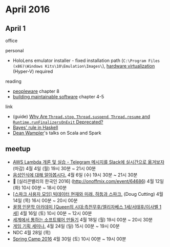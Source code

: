 # April 2016

## April 1

office

personal
* HoloLens emulator installer - fixed installation path (`C:\Program Files (x86)\Windows Kits\10\Emulation\Images\`), [hardware virtualization][hyper-v] (Hyper-V) required

[hyper-v]: http://go.microsoft.com/fwlink/?LinkId=247585

reading
* [peopleware][agile_repo] chapter 8
* [building maintainable software][agile_repo] chapter 4-5

[agile_repo]: https://github.com/deliberate-practice/agile

link
* (guide) [Why Are `Thread.stop`, `Thread.suspend`, `Thread.resume` and `Runtime.runFinalizersOnExit` Deprecated?][deprecated_methods]
* [Bayes' rule in Haskell][haskell_stats]
* [Dean Wampler][dean_wampler]'s talks on Scala and Spark

[deprecated_methods]: http://docs.oracle.com/javase/1.5.0/docs/guide/misc/threadPrimitiveDeprecation.html
[haskell_stats]: http://www.randomhacks.net/2007/02/22/bayes-rule-and-drug-tests/
[dean_wampler]: http://deanwampler.github.io/

## meetup

* [AWS Lambda 개론 및 실습 - Telegram 메시지를 Slack에 실시간으로 옮겨보자](http://onoffmix.com/event/65174) (마감) 4월 4일 (월) 19시 30분 ~ 21시 00분
* [음성인식에 대해 알아봅시다.](http://onoffmix.com/event/644840) 4월 6일 (수) 19시 30분 ~ 21시 30분
* :paw_prints: [실리콘밸리의 한국인 2016] (http://onoffmix.com/event/64686) 4월 12일 (화) 10시 00분 ~ 18시 00분
* [[스파크 사용자 모임] 빅데이터 현재와 미래. 하둡과 스파크.](http://onoffmix.com/event/65057) (Doug Cutting) 4월 14일 (목) 16시 00분 ~ 20시 00분
* [꿀잼 인문학 아카데미 [Queen의 시대:측천무후/엘리자베스 1세/서태후/이사벨 1세]](http://onoffmix.com/event/64733) 4월 16일 (토) 10시 00분 ~ 12시 00분
* [세계에서 통하는 소프트웨어 만들기](http://onoffmix.com/event/65063) 4월 18일 (월) 19시 00분 ~ 20시 30분
* [게임 기획 세미나.](http://onoffmix.com/event/64718) 4월 24일 (일) 15시 00분 ~ 19시 00분
* NDC 4월 28일 (목)
* [Spring Camp 2016](http://onoffmix.com/event/65367) 4월 30일 (토) 10시 00분 ~ 19시 00분

